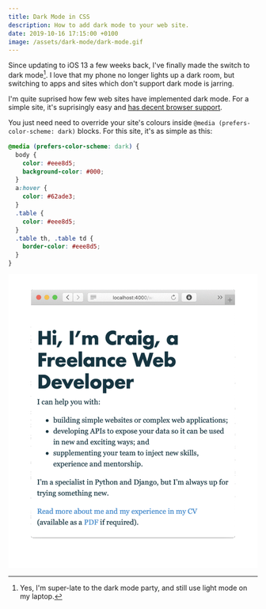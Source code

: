 ```yaml
---
title: Dark Mode in CSS
description: How to add dark mode to your web site.
date: 2019-10-16 17:15:00 +0100
image: /assets/dark-mode/dark-mode.gif
---
```


Since updating to iOS 13 a few weeks back, I've finally made the switch to dark mode[^late-to-the-party]. I love that my phone no longer lights up a dark room, but switching to apps and sites which don't support dark mode is jarring.

I'm quite suprised how few web sites have implemented dark mode. For a simple site, it's suprisingly easy and [has decent browser support](https://caniuse.com/#search=prefers-color-scheme).

You just need need to override your site's colours inside `@media (prefers-color-scheme: dark)` blocks. For this site, it's as simple as this:

```css
@media (prefers-color-scheme: dark) {
  body {
    color: #eee8d5;
    background-color: #000;
  }
  a:hover {
    color: #62ade3;
  }
  .table {
    color: #eee8d5;
  }
  .table th, .table td {
    border-color: #eee8d5;
  }
}
```

![Animation switching between light and dark modes](/assets/dark-mode/dark-mode.gif)

[^late-to-the-party]: Yes, I'm super-late to the dark mode party, and still use light mode on my laptop.
